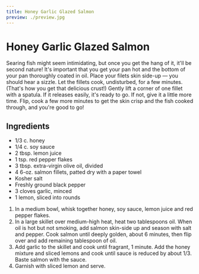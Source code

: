 ```yaml
---
title: Honey Garlic Glazed Salmon
preview: ./preview.jpg
---
```


# Honey Garlic Glazed Salmon

Searing fish might seem intimidating, but once you get the hang of it, it'll be second nature! It's important that you get your pan hot and the bottom of your pan thoroughly coated in oil. Place your filets skin side-up — you should hear a sizzle. Let the fillets cook, undisturbed, for a few minutes. (That's how you get that delicious crust!) Gently lift a corner of one fillet with a spatula. If it releases easily, it's ready to go. If not, give it a little more time. Flip, cook a few more minutes to get the skin crisp and the fish cooked through, and you're good to go!

## Ingredients

- 1/3 c. honey
- 1/4 c. soy sauce
- 2 tbsp. lemon juice
- 1 tsp. red pepper flakes
- 3 tbsp. extra-virgin olive oil, divided
- 4 6-oz. salmon fillets, patted dry with a paper towel
- Kosher salt
- Freshly ground black pepper
- 3 cloves garlic, minced
- 1 lemon, sliced into rounds

1. In a medium bowl, whisk together honey, soy sauce, lemon juice and red pepper flakes.
2. In a large skillet over medium-high heat, heat two tablespoons oil. When oil is hot but not smoking, add salmon skin-side up and season with salt and pepper. Cook salmon until deeply golden, about 6 minutes, then flip over and add remaining tablespoon of oil.
3. Add garlic to the skillet and cook until fragrant, 1 minute. Add the honey mixture and sliced lemons and cook until sauce is reduced by about 1/3. Baste salmon with the sauce.
4. Garnish with sliced lemon and serve.